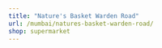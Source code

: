 ```yaml
---
title: "Nature's Basket Warden Road"
url: /mumbai/natures-basket-warden-road/
shop: supermarket
---
```

